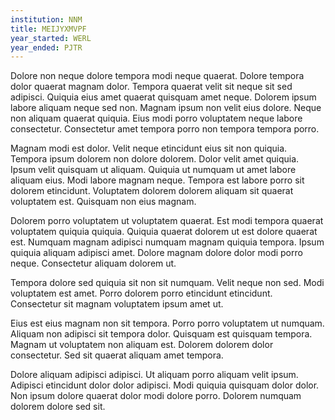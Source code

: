 ```yaml
---
institution: NNM
title: MEIJYXMVPF
year_started: WERL
year_ended: PJTR
---
```


Dolore non neque dolore tempora modi neque quaerat. Dolore tempora dolor quaerat magnam dolor. Tempora quaerat velit sit neque sit sed adipisci. Quiquia eius amet quaerat quisquam amet neque. Dolorem ipsum labore aliquam neque sed non. Magnam ipsum non velit eius dolore. Neque non aliquam quaerat quiquia. Eius modi porro voluptatem neque labore consectetur. Consectetur amet tempora porro non tempora tempora porro.

Magnam modi est dolor. Velit neque etincidunt eius sit non quiquia. Tempora ipsum dolorem non dolore dolorem. Dolor velit amet quiquia. Ipsum velit quisquam ut aliquam. Quiquia ut numquam ut amet labore aliquam eius. Modi labore magnam neque. Tempora est labore porro sit dolorem etincidunt. Voluptatem dolorem dolorem aliquam sit quaerat voluptatem est. Quisquam non eius magnam.

Dolorem porro voluptatem ut voluptatem quaerat. Est modi tempora quaerat voluptatem quiquia quiquia. Quiquia quaerat dolorem ut est dolore quaerat est. Numquam magnam adipisci numquam magnam quiquia tempora. Ipsum quiquia aliquam adipisci amet. Dolore magnam dolore dolor modi porro neque. Consectetur aliquam dolorem ut.

Tempora dolore sed quiquia sit non sit numquam. Velit neque non sed. Modi voluptatem est amet. Porro dolorem porro etincidunt etincidunt. Consectetur sit magnam voluptatem ipsum amet ut.

Eius est eius magnam non sit tempora. Porro porro voluptatem ut numquam. Aliquam non adipisci sit tempora dolor. Quisquam est quisquam tempora. Magnam ut voluptatem non aliquam est. Dolorem dolorem dolor consectetur. Sed sit quaerat aliquam amet tempora.

Dolore aliquam adipisci adipisci. Ut aliquam porro aliquam velit ipsum. Adipisci etincidunt dolor dolor adipisci. Modi quiquia quisquam dolor dolor. Non ipsum dolore quaerat dolor modi dolore porro. Dolorem numquam dolorem dolore sed sit.
    